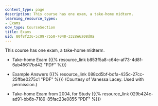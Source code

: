 ```yaml
---
content_type: page
description: This course has one exam, a take-home midterm.
learning_resource_types:
- Exams
ocw_type: CourseSection
title: Exams
uid: 80f8f236-5c09-7550-7040-3328e6a08d0a
---
```


This course has one exam, a take-home midterm.

*   Take-home Exam ({{% resource_link b853f5a8-c64e-af73-4d8f-6ab45617bd42 "PDF" %}})
    
*   Example Answers ({{% resource_link 088cd5bf-bdfa-435c-27cc-25ffbe0275c1 "PDF" %}}) (Courtesy of Vanessa Lacey. Used with permission.)
    
*   Take-home Exam from 2004, for Study ({{% resource_link 029b424c-ad91-bb6b-7189-85fac23e0855 "PDF" %}})